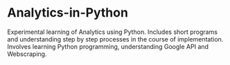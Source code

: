 # Analytics-in-Python

Experimental learning of Analytics using Python. 
Includes short programs and understanding step by step processes in the course of implementation.
Involves learning Python programming, understanding Google API and Webscraping. 
